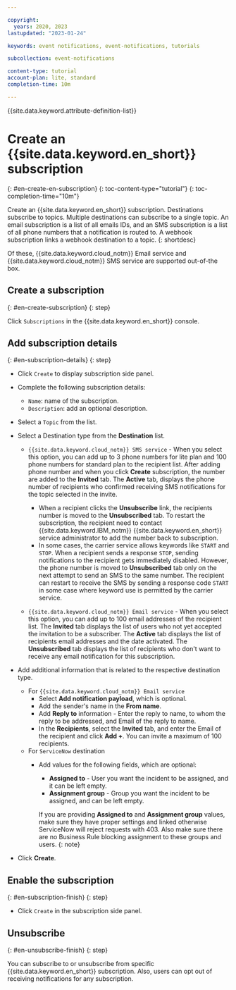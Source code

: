 ```yaml
---

copyright:
  years: 2020, 2023
lastupdated: "2023-01-24"

keywords: event notifications, event-notifications, tutorials

subcollection: event-notifications

content-type: tutorial
account-plan: lite, standard
completion-time: 10m

---
```


{{site.data.keyword.attribute-definition-list}}

# Create an {{site.data.keyword.en_short}} subscription
{: #en-create-en-subscription}
{: toc-content-type="tutorial"}
{: toc-completion-time="10m"}

Create an {{site.data.keyword.en_short}} subscription. Destinations subscribe to topics. Multiple destinations can subscribe to a single topic. An email subscription is a list of all emails IDs, and an SMS subscription is a list of all phone numbers that a notification is routed to. A webhook subscription links a webhook destination to a topic.
{: shortdesc}

Of these, {{site.data.keyword.cloud_notm}} Email service and {{site.data.keyword.cloud_notm}} SMS service are supported out-of-the box.

## Create a subscription
{: #en-create-subscription}
{: step}

Click `Subscriptions` in the {{site.data.keyword.en_short}} console.

## Add subscription details
{: #en-subscription-details}
{: step}

- Click `Create` to display subscription side panel.
- Complete the following subscription details:
    - `Name`: name of the subscription.
    - `Description`: add an optional description.
- Select a `Topic` from the list.
- Select a Destination type from the **Destination** list.
   - `{{site.data.keyword.cloud_notm}} SMS service` - When you select this option, you can add up to 3 phone numbers for lite plan and 100 phone numbers for standard plan to the recipient list. After adding phone number and when you click **Create** subscription, the number are added to the **Invited** tab. The **Active** tab, displays the phone number of recipients who confirmed receiving SMS notifications for the topic selected in the invite.
      - When a recipient clicks the **Unsubscribe** link, the recipients number is moved to the **Unsubscribed** tab. To restart the subscription, the recipient need to contact {{site.data.keyword.IBM_notm}} {{site.data.keyword.en_short}} service administrator to add the number back to subscription.
      - In some cases, the carrier service allows keywords like `START` and `STOP`. When a recipient sends a response `STOP`, sending notifications to the recipient gets immediately disabled. However, the phone number is moved to **Unsubscribed** tab only on the next attempt to send an SMS to the same number. The recipient can restart to receive the SMS by sending a response code `START` in some case where keyword use is permitted by the carrier service.

   - `{{site.data.keyword.cloud_notm}} Email service` - When you select this option, you can add up to 100 email addresses of the recipient list. The **Invited** tab displays the list of users who not yet accepted the invitation to be a subscriber. The **Active** tab displays the list of recipients email addresses and the date activated. The **Unsubscribed** tab displays the list of recipients who don't want to receive any email notification for this subscription.
- Add additional information that is related to the respective destination type.
   - For `{{site.data.keyword.cloud_notm}} Email service`
      - Select **Add notification payload**, which is optional.
      - Add the sender's name in the **From name**.
      - Add **Reply to** information - Enter the reply to name, to whom the reply to be addressed, and Email of the reply to name.
      - In the **Recipients**, select the **Invited** tab, and enter the Email of the recipient and click **Add +**. You can invite a maximum of 100 recipients.
   - For `ServiceNow` destination
      - Add values for the following fields, which are optional:
         - **Assigned to** - User you want the incident to be assigned, and it can be left empty.
         - **Assignment group** - Group you want the incident to be assigned, and can be left empty.

         If you are providing **Assigned to** and **Assignment group** values, make sure they have proper settings and linked otherwise ServiceNow will reject requests with 403. Also make sure there are no Business Rule blocking assignment to these groups and users.
         {: note}

- Click **Create**.

## Enable the subscription
{: #en-subscription-finish}
{: step}

- Click `Create` in the subscription side panel.

## Unsubscribe
{: #en-unsubscribe-finish}
{: step}

You can subscribe to or unsubscribe from specific {{site.data.keyword.en_short}} subscription. Also, users can opt out of receiving notifications for any subscription.
